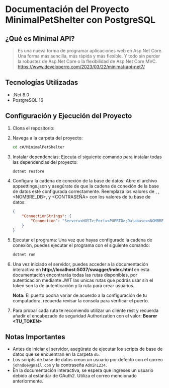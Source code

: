 # Documentación del Proyecto MinimalPetShelter con PostgreSQL

## ¿Qué es Minimal API?
> Es una nueva forma de programar aplicaciones web en Asp.Net Core. Una forma más sencilla, más rápida y más flexible. Y todo sin perder la robustez de Asp.Net Core o la flexibilidad de Asp.Net Core MVC. https://www.developerro.com/2023/03/22/minimal-api-net7/ 

## Tecnologías Utilizadas

- .Net 8.0
- PostgreSQL 16

## Configuración y Ejecución del Proyecto

1. Clona el repositorio:

2. Navega a la carpeta del proyecto:

    ```bash
    cd c#/MinimalPetShelter
    ```

3. Instalar dependencias: Ejecuta el siguiente comando para instalar todas las dependencias del proyecto:

    ```bash
    dotnet restore
    ```

4. Configura la cadena de conexión de la base de datos: Abre el archivo appsettings.json y asegúrate de que la cadena de conexión de la base de datos esté configurada correctamente. Reemplaza los valores de <HOST>, <PUERTO>, <NOMBRE_DB>, <USUARIO> y <CONTRASEÑA> con los valores de tu base de datos:

    ```json
    {
        "ConnectionStrings": {
            "Connection": "Server=<HOST>;Port=<PUERTO>;Database=<NOMBRE_DB>;;Username=<USUARIO>;Password=<CONTRASEÑA>"
        }
    }
    ```

5. Ejecutar el programa: Una vez que hayas configurado la cadena de conexión, puedes ejecutar el programa con el siguiente comando:

    ```bash
    dotnet run
    ```

6. Una vez iniciado el servidor, puedes acceder a la documentación interactiva en **http://localhost:5037/swagger/index.html** en esta documentación encontrarás todas las rutas disponibles, por autenticación mediante JWT las unicas rutas que podrás usar sin el token son la de autenticación y la ruta para crear usuarios. 
   
    **Nota:** El puerto podría variar de acuerdo a la configuración de tu computadora, recuerda revisar la consola para verificar el puerto.

7. Para probar cada ruta te recomiendo utilizar un cliente rest y recuerda añadir el encabezado de seguridad Authorization con el valor: **Bearer <TU_TOKEN>**

## Notas Importantes

- Antes de iniciar el servidor, asegúrate de ejecutar los scripts de base de datos que se encuentran en la carpeta `db`.
- Los scripts de base de datos crean un usuario por defecto con el correo `johndoe@gmail.com` y la contraseña `Admin1234`.
- En la documentación interactiva, se espera que ingreses un usuario debido al estándar de OAuth2. Utiliza el correo mencionado anteriormente.
